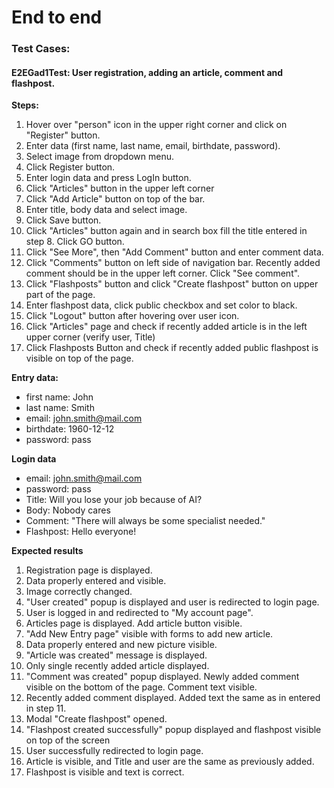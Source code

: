 # End to end

### Test Cases:

#### E2EGad1Test: User registration, adding an article, comment and flashpost.

**Steps:**
1. Hover over "person" icon in the upper right corner and click on "Register" button.
2. Enter data (first name, last name, email, birthdate, password).
3. Select image from dropdown menu.
4. Click Register button.
5. Enter login data and press LogIn button.
6. Click "Articles" button in the upper left corner
7. Click "Add Article" button on top of the bar.
8. Enter title, body data and select image.
9. Click Save button.
10. Click "Articles" button again and in search box fill the title entered in step 8. Click GO button.
11. Click "See More", then "Add Comment" button and enter comment data.
12. Click "Comments" button on left side of navigation bar. Recently added comment should be in the upper left corner. Click "See comment".
13. Click "Flashposts" button and click "Create flashpost" button on upper part of the page.
14. Enter flashpost data, click public checkbox and set color to black.
15. Click "Logout" button after hovering over user icon.
16. Click "Articles" page and check if recently added article is in the left upper corner (verify user, Title)
17. Click Flashposts Button and check if recently added public flashpost is visible on top of the page.

**Entry data:**
- first name: John
- last name: Smith
- email: john.smith@mail.com
- birthdate: 1960-12-12
- password: pass

**Login data**
- email: john.smith@mail.com
- password: pass
- Title: Will you lose your job because of AI?
- Body: Nobody cares
- Comment: "There will always be some specialist needed."
- Flashpost: Hello everyone!

**Expected results**

1. Registration page is displayed.
2. Data properly entered and visible.
3. Image correctly changed.
4. "User created" popup is displayed and user is redirected to login page.
5. User is logged in and redirected to "My account page".
6. Articles page is displayed. Add article button visible.
7. "Add New Entry page" visible with forms to add new article.
8. Data properly entered and new picture visible.
9. "Article was created" message is displayed.
10. Only single recently added article displayed.
11. "Comment was created" popup displayed. Newly added comment visible on the bottom of the page. Comment text visible.
12. Recently added comment displayed. Added text the same as in entered in step 11.
13. Modal "Create flashpost" opened.
14. "Flashpost created successfully" popup displayed and flashpost visible on top of the screen
15. User successfully redirected to login page.
16. Article is visible, and Title and user are the same as previously added.
17. Flashpost is visible and text is correct.